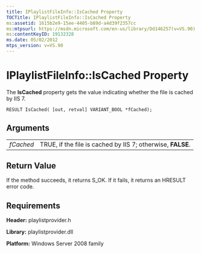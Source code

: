 ```yaml
---
title: IPlaylistFileInfo::IsCached Property
TOCTitle: IPlaylistFileInfo::IsCached Property
ms:assetid: 1615b2e9-15ee-4405-b89d-a4d39f2357cc
ms:mtpsurl: https://msdn.microsoft.com/en-us/library/Dd146257(v=VS.90)
ms:contentKeyID: 19132328
ms.date: 05/02/2012
mtps_version: v=VS.90
---
```


# IPlaylistFileInfo::IsCached Property

The **IsCached** property gets the value indicating whether the file is cached by IIS 7.

    RESULT IsCached( [out, retval] VARIANT_BOOL *fCached);

## Arguments

|||
|--- |--- |
|*fCached*|TRUE, if the file is cached by IIS 7; otherwise, **FALSE**.|


## Return Value

If the method succeeds, it returns S\_OK. If it fails, it returns an HRESULT error code.

## Requirements

**Header:** playlistprovider.h

**Library:** playlistprovider.dll

**Platform:** Windows Server 2008 family

